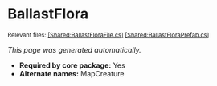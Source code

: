 # BallastFlora
<sup>Relevant files: [[Shared:BallastFloraFile.cs]](https://github.com/Regalis11/Barotrauma/blob/master/Barotrauma/BarotraumaShared/SharedSource/ContentManagement/ContentFile/BallastFloraFile.cs) [[Shared:BallastFloraPrefab.cs]](https://github.com/Regalis11/Barotrauma/blob/master/Barotrauma/BarotraumaShared/SharedSource/Map/Creatures/BallastFloraPrefab.cs)</sup>

*This page was generated automatically.*

- **Required by core package:** Yes
- **Alternate names:** MapCreature



